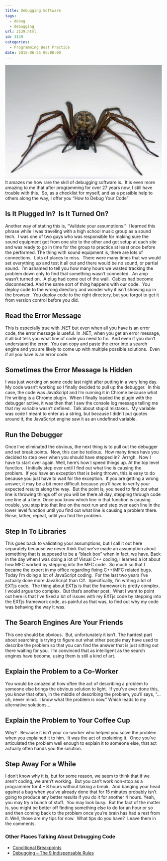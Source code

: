 ```yaml
---
title: Debugging Software
tags:
  - debug
  - debugging
url: 3139.html
id: 3139
categories:
  - Programming Best Practice
date: 2015-06-25 06:00:00
---
```


![spider](/uploads/2015/06/spider.jpg "spider") It amazes me how rare the skill of debugging software is.  It is even more amazing to me that after programming for over 27 years now, I still have trouble with this.  So, as a checklist for myself, and as a possible help to others along the way, I offer you “How to Debug Your Code” 

Is It Plugged In?  Is It Turned On?
-----------------------------------

Another way of stating this is, “Validate your assumptions.”  I learned this phrase while I was traveling with a high school music group as a sound tech.  I was one of two guys who was responsible for making sure the sound equipment got from one site to the other and got setup at each site and was ready to go in time for the group to practice at least once before the performed. The thing with sound equipment is, there are lots of connections.  Lots of places to miss.  There were many times that we would set everything up and test it all out and there would be no sound, or partial sound.  I’m ashamed to tell you how many hours we wasted tracking the problem down only to find that something wasn’t connected.  An amp wasn’t turned on.  A plug had come out of the wall.  Cables had become disconnected. And the same sort of thing happens with our code.  You deploy code to the wrong directory and wonder why it isn’t showing up in the browser.  You deploy code to the right directory, but you forgot to get it from version control before you did.

Read the Error Message
----------------------

This is especially true with .NET but even when all you have is an error code, the error message is useful. In .NET, when you get an error message, it all but tells you what line of code you need to fix.  And even if you don’t understand the error.  You can copy and paste the error into a search engine and you are likely to come up with multiple possible solutions.  Even if all you have is an error code.

Sometimes the Error Message Is Hidden
-------------------------------------

I was just working on some code last night after putting in a very long day.  My code wasn’t working so I finally decided to pull up the debugger.  In this case, the code was JavaScript and I’m running it in Chrome because what I’m writing is a Chrome plugin.  When I finally loaded the plugin with the debugger active, it was then that I saw the console log message telling me that my variable wasn’t defined.  Talk about stupid mistakes.  My variable was code I meant to enter as a string, but because I didn’t put quotes around it, the JavaScript engine saw it as an undefined variable.

Run the Debugger
----------------

Once I’ve eliminated the obvious, the next thing is to pull out the debugger and set break points.  Now, this can be tedious.  How many times have you decided to step over when you should have stepped in?  Arrrgh.  Now I have to start over again. Well, here’s how I speed things up. At the top level function.  I initially step over until I find out what line is causing the problem.  If you have an exception that is being thrown, this is easy to do because you just have to wait for the exception.  If you are getting a wrong answer, it may be a bit more difficult because you’ll have to verify your expected results along the way.  But the point is, you need to find out what line is throwing things off or you will be there all day, stepping through code one line at a time. Once you know which line in that function is causing trouble, you step into that line on the next run and step over each line in the lower level function until you find out what line is causing a problem there. Rinse, lather, repeat, until you find the problem.

Step In To Libraries
--------------------

This goes back to validating your assumptions, but I call it out here separately because we never think that we’ve made an assumption about something that is supposed to be a “black box” when in fact, we have. Back in the day when I was doing a lot of Visual C++ coding, I learned a lot about how MFC worked by stepping into the MFC code.  So much so that I became the expert in my office regarding fixing C++/MFC related bugs. Today I’m doing a lot of JavaScript coding.  For the last two years I’ve actually done more JavaScript than C#.  Specifically, I’m writing a lot of EXTjs code.  The thing about EXTjs is that the framework is pretty complex.  I would argue too complex.  But that’s another post.  What I want to point out here is that I’ve fixed a lot of issues with my EXTjs code by stepping into the EXTjs framework code, as painful as that was, to find out why my code was behaving the way it was.

The Search Engines Are Your Friends
-----------------------------------

This one should be obvious.  But, unfortunately it isn’t. The hardest part about searching is trying to figure out what other people may have used to describe the problem so that you can find the answer that is just sitting out there waiting for you.  I’m convinced that as intelligent as the search engines have become, using them is still a kind of art.

Explain the Problem to a Co-Worker
----------------------------------

You would be amazed at how often the act of describing a problem to someone else brings the obvious solution to light.  If you’ve ever done this, you know that often, in the middle of describing the problem, you’ll says, “… oh, never mind.  I know what the problem is now.” Which leads to my alternative solutions…

Explain the Problem to Your Coffee Cup
--------------------------------------

Why?   Because it isn’t your co-worker who helped you solve the problem when you explained it to him.  It was the act of explaining it.  Once you’ve articulated the problem well enough to explain it to someone else, that act actually often hands you the solution.

Step Away For a While
---------------------

I don’t know why it is, but for some reason, we seem to think that if we aren’t coding, we aren’t working.  But you can’t work non-stop as a programmer for 4 – 8 hours without taking a break.  And banging your head against a bug when you’ve already done that for 15 minutes probably isn’t going to produce any better results if you do it for another 4 hours. Yeah, you may try a bunch of stuff.  You may look busy.  But the fact of the matter is, you might be better off finding something else to do for an hour or so and then coming back to the problem once you’re brain has had a rest from it. Well, those are my tips for now.  What tips do you have?  Leave them in the comments.  

### Other Places Talking About Debugging Code

*   [Conditional Breakpoints](//dailydotnettips.com/2015/05/19/use-conditional-breakpoints-with-methods-return-value-in-visual-studio-2015/)
*   [Debugging – The 9 Indispensable Rules](/debugging9)
